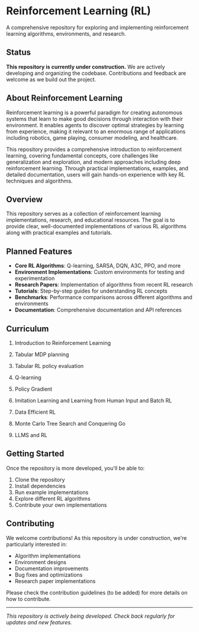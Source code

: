 # Reinforcement Learning (RL)

A comprehensive repository for exploring and implementing reinforcement learning algorithms, environments, and research.

## Status

**This repository is currently under construction.** We are actively developing and organizing the codebase. Contributions and feedback are welcome as we build out the project.

## About Reinforcement Learning

Reinforcement learning is a powerful paradigm for creating autonomous systems that learn to make good decisions through interaction with their environment. It enables agents to discover optimal strategies by learning from experience, making it relevant to an enormous range of applications including robotics, game playing, consumer modeling, and healthcare.

This repository provides a comprehensive introduction to reinforcement learning, covering fundamental concepts, core challenges like generalization and exploration, and modern approaches including deep reinforcement learning. Through practical implementations, examples, and detailed documentation, users will gain hands-on experience with key RL techniques and algorithms.



## Overview

This repository serves as a collection of reinforcement learning implementations, research, and educational resources. The goal is to provide clear, well-documented implementations of various RL algorithms along with practical examples and tutorials.

## Planned Features

- **Core RL Algorithms**: Q-learning, SARSA, DQN, A3C, PPO, and more
- **Environment Implementations**: Custom environments for testing and experimentation
- **Research Papers**: Implementation of algorithms from recent RL research
- **Tutorials**: Step-by-step guides for understanding RL concepts
- **Benchmarks**: Performance comparisons across different algorithms and environments
- **Documentation**: Comprehensive documentation and API references

## Curriculum

1. Introduction to Reinforcement Learning

2. Tabular MDP planning

3. Tabular RL policy evaluation

4. Q-learning

5. Policy Gradient

6. Imitation Learning and Learning from Human Input and Batch RL

7. Data Efficient RL 

8. Monte Carlo Tree Search and Conquering Go 

9. LLMS and RL

## Getting Started

Once the repository is more developed, you'll be able to:

1. Clone the repository
2. Install dependencies
3. Run example implementations
4. Explore different RL algorithms
5. Contribute your own implementations

## Contributing

We welcome contributions! As this repository is under construction, we're particularly interested in:

- Algorithm implementations
- Environment designs
- Documentation improvements
- Bug fixes and optimizations
- Research paper implementations

Please check the contribution guidelines (to be added) for more details on how to contribute.

---

*This repository is actively being developed. Check back regularly for updates and new features.* 